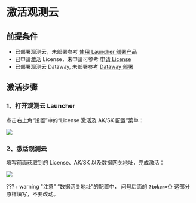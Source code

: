 # 激活观测云

## 前提条件

- 已部署观测云，未部署参考 [使用 Launcher 部署产品](launcher-install.md)
- 已申请激活 License，未申请可参考 [申请 License](get-license.md)
- 已部署观测云 Dataway, 未部署参考 [Dataway 部署]()

## 激活步骤

### 1、打开观测云 Launcher

点击右上角“设置”中的“License 激活及 AK/SK 配置”菜单：

![](img/6.deployment_7.png)

### 2、激活观测云

填写前面获取到的 License、AK/SK 以及数据网关地址，完成激活：

![](img/6.deployment_8.png)

???+ warning "注意"
     “数据网关地址”的配置中， 问号后面的 **`?token={}`** 这部分原样填写，不要改动。

